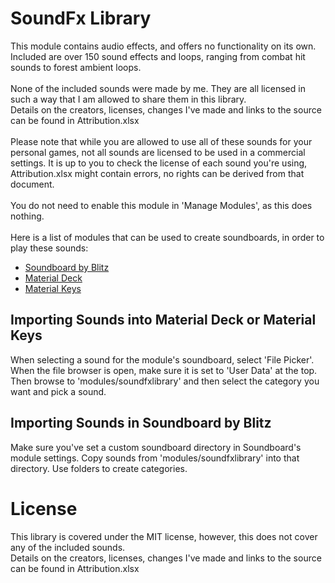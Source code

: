# SoundFx Library
This module contains audio effects, and offers no functionality on its own.<br>
Included are over 150 sound effects and loops, ranging from combat hit sounds to forest ambient loops.<br>
<br>
None of the included sounds were made by me. They are all licensed in such a way that I am allowed to share them in this library.<br>
Details on the creators, licenses, changes I've made and links to the source can be found in Attribution.xlsx<br>
<br>
Please note that while you are allowed to use all of these sounds for your personal games, not all sounds are licensed to be used in a commercial settings.
It is up to you to check the license of each sound you're using, Attribution.xlsx might contain errors, no rights can be derived from that document.<br>
<br>
You do not need to enable this module in 'Manage Modules', as this does nothing.<br>
<br>
Here is a list of modules that can be used to create soundboards, in order to play these sounds:<br>
<ul>
<li><a href="https://github.com/BlitzKraig/fvtt-SoundBoard">Soundboard by Blitz</a></li>
<li><a href="https://github.com/cdeenen/materialdeck">Material Deck</a></li>
<li><a href="https://github.com/cdeenen/materialkeys">Material Keys</a></li>
</ul>

## Importing Sounds into Material Deck or Material Keys
When selecting a sound for the module's soundboard, select 'File Picker'. When the file browser is open, make sure it is set to 'User Data' at the top. 
Then browse to 'modules/soundfxlibrary' and then select the category you want and pick a sound.

## Importing Sounds in Soundboard by Blitz
Make sure you've set a custom soundboard directory in Soundboard's module settings. Copy sounds from 'modules/soundfxlibrary' into that directory. Use folders to create categories.

# License
This library is covered under the MIT license, however, this does not cover any of the included sounds.<br>
Details on the creators, licenses, changes I've made and links to the source can be found in Attribution.xlsx<br>
